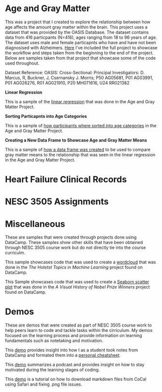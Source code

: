 # Age and Gray Matter 

This was a project that I created to explore the relationship between how age affects the amount gray matter within the brain. This project uses  a dataset that was provided by the OASIS Database. The dataset contains data from 416 particpants (N=416), ages ranging from 18 to 96 years of age. The dataset uses male and female particapnts who have and have not been diagnosised with Alzheimers. [Here](age_gray_matter_volume.md) I've included the full project to showcase the workflow and steps taken from the beginning to the end of the project. Below are samples taken from that project that showcase some of the code used throughout. 

Dataset Reference: OASIS: Cross-Sectional: Principal Investigators: D. Marcus, R, Buckner, J, Csernansky J. Morris; P50 AG05681, P01 AG03991, P01 AG026276, R01 AG021910, P20 MH071616, U24 RR021382

**Linear Regression** 

This is a sample of the [linear regression](linear_regression_agm.md) that was done in the Age and Gray Matter Project. 

**Sorting Particapnts into Age Categories**

This is a sample of [how participants where sorted into age categories](bin_participants.md) in the Age and Gray Matter Project. 

**Creating a New Data Frame to Showcase Age and Gray Matter Means**

This is a sample of [how a data frame was created](new_dataframe_agm.md) to be used to compare gray matter means to the relationship that was seen in the linear regression in the Age and Gray Matter Project.

# Heart Failure Clinical Records

# NESC 3505 Assignments

# Miscellaneous
These are samples that were created through projects done using DataCamp. These samples show other skills that have been obtained through NESC 3505 course work but do not directly tie into the course curriculm.

This sample showcases code that was used to create a [wordcloud](wordcloud.md) that was done in the *The Hotetst Topics in Machine Learning* project found on DataCamp.

This Sample showcases code that was used to create a [Seaborn scatter plot](age_nobel_winners-3.md) that was done in the *A Visual History of Nobel Prize Winners* project found on DataCamp.

# Demos
These are demos that were created as part of NESC 3505 course work to help peers learn to code and tackle tasks within the cirriculum. My demos focused on the learning process and provide information on learning fundamentals such as notetaking and motivation. 

This [demo](taking_notes.pdf) provides insight into how I as a student took notes from DataCamp and formated them into a [personal cheatsheet](matplotlib_notes.pdf).

This [demo](motivation.pdf) summarizes a podcast and provides insight on how to stay motivated during the learning stages of coding. 

This [demo](downloading_markdown.pdf) is a tutorial on how to download markdown files from CoCal using Safari and fixing .png file issues. 
 














